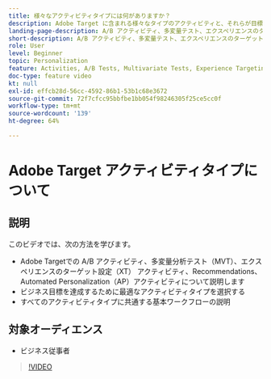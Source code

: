 ```yaml
---
title: 様々なアクティビティタイプには何がありますか？
description: Adobe Target に含まれる様々なタイプのアクティビティと、それらが目標の達成にどのように役立つかについて説明します。 このビデオでは、A/B アクティビティ、多変量分析テスト（MVT）、エクスペリエンスのターゲット設定（XT） アクティビティ、Recommendations、Automated Personalization（AP）アクティビティの基本について説明します。
landing-page-description: A/B アクティビティ、多変量テスト、エクスペリエンスのターゲット設定アクティビティ、Recommendations および Automated Personalization アクティビティの基本について説明します。
short-description: A/B アクティビティ、多変量テスト、エクスペリエンスのターゲット設定アクティビティ、Recommendations および Automated Personalization アクティビティの基本について説明します。
role: User
level: Beginner
topic: Personalization
feature: Activities, A/B Tests, Multivariate Tests, Experience Targeting, Recommendations, Automated Personalization, Visual Experience Composer (VEC)
doc-type: feature video
kt: null
exl-id: effcb28d-56cc-4592-86b1-53b1c68e3672
source-git-commit: 72f7cfcc95bbfbe1bb054f98246305f25ce5cc0f
workflow-type: tm+mt
source-wordcount: '139'
ht-degree: 64%

---
```


# Adobe Target アクティビティタイプについて

## 説明

このビデオでは、次の方法を学びます。

* Adobe Targetでの A/B アクティビティ、多変量分析テスト（MVT）、エクスペリエンスのターゲット設定（XT） アクティビティ、Recommendations、Automated Personalization（AP）アクティビティについて説明します
* ビジネス目標を達成するために最適なアクティビティタイプを選択する
* すべてのアクティビティタイプに共通する基本ワークフローの説明

## 対象オーディエンス

* ビジネス従事者

>[!VIDEO](https://video.tv.adobe.com/v/17386/?quality=12)
